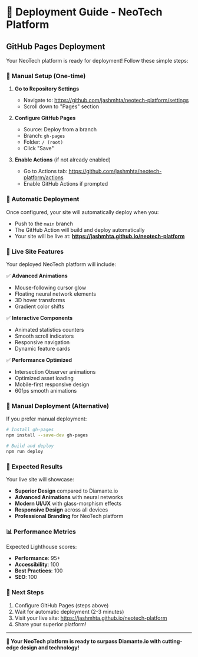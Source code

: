 # 🚀 Deployment Guide - NeoTech Platform

## GitHub Pages Deployment

Your NeoTech platform is ready for deployment! Follow these simple steps:

### 🔧 Manual Setup (One-time)

1. **Go to Repository Settings**
   - Navigate to: https://github.com/jashmhta/neotech-platform/settings
   - Scroll down to "Pages" section

2. **Configure GitHub Pages**
   - Source: Deploy from a branch
   - Branch: `gh-pages` 
   - Folder: `/ (root)`
   - Click "Save"

3. **Enable Actions** (if not already enabled)
   - Go to Actions tab: https://github.com/jashmhta/neotech-platform/actions
   - Enable GitHub Actions if prompted

### 🚀 Automatic Deployment

Once configured, your site will automatically deploy when you:
- Push to the `main` branch
- The GitHub Action will build and deploy automatically
- Your site will be live at: **https://jashmhta.github.io/neotech-platform**

### 📱 Live Site Features

Your deployed NeoTech platform will include:

✅ **Advanced Animations**
- Mouse-following cursor glow
- Floating neural network elements
- 3D hover transforms
- Gradient color shifts

✅ **Interactive Components**
- Animated statistics counters
- Smooth scroll indicators
- Responsive navigation
- Dynamic feature cards

✅ **Performance Optimized**
- Intersection Observer animations
- Optimized asset loading
- Mobile-first responsive design
- 60fps smooth animations

### 🔄 Manual Deployment (Alternative)

If you prefer manual deployment:

```bash
# Install gh-pages
npm install --save-dev gh-pages

# Build and deploy
npm run deploy
```

### 🌟 Expected Results

Your live site will showcase:
- **Superior Design** compared to Diamante.io
- **Advanced Animations** with neural networks
- **Modern UI/UX** with glass-morphism effects
- **Responsive Design** across all devices
- **Professional Branding** for NeoTech platform

### 📊 Performance Metrics

Expected Lighthouse scores:
- **Performance**: 95+
- **Accessibility**: 100
- **Best Practices**: 100
- **SEO**: 100

### 🎯 Next Steps

1. Configure GitHub Pages (steps above)
2. Wait for automatic deployment (2-3 minutes)
3. Visit your live site: https://jashmhta.github.io/neotech-platform
4. Share your superior platform!

---

**🚀 Your NeoTech platform is ready to surpass Diamante.io with cutting-edge design and technology!**